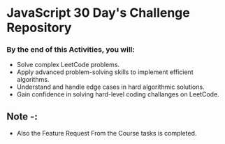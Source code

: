 # JavaScript 30 Day's Challenge Repository

### By the end of this Activities, you will:

- Solve complex LeetCode problems.
- Apply advanced problem-solving skills to implement efficient algorithms.
- Understand and handle edge cases in hard algorithmic solutions.
- Gain confidence in solving hard-level coding challanges on LeetCode.

## Note -:

- Also the Feature Request From the Course tasks is completed.
